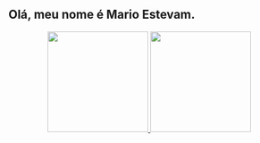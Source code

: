 ## Olá, meu nome é Mario Estevam.

<div align="center">
  <a href="https://github.com/mario-estevam">
  <img height="180em" src="https://github-readme-stats.vercel.app/api?username=mario-estevam&show_icons=true&theme=Gradient&include_all_commits=true"/>
  <img height="180em" src="https://github-readme-stats.vercel.app/api/top-langs/?username=mario-estevam&layout=compact&langs_count=7&theme=dark"/>
</div>


<!---
mario-estevam/mario-estevam is a ✨ special ✨ repository because its `README.md` (this file) appears on your GitHub profile.
You can click the Preview link to take a look at your changes.
--->
